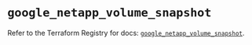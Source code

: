 # `google_netapp_volume_snapshot`

Refer to the Terraform Registry for docs: [`google_netapp_volume_snapshot`](https://registry.terraform.io/providers/hashicorp/google/5.45.2/docs/resources/netapp_volume_snapshot).
